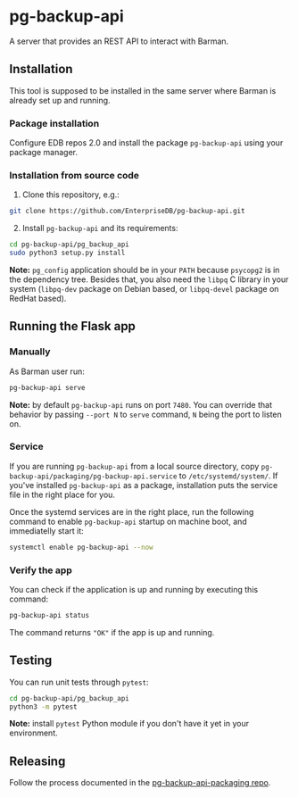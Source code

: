 # pg-backup-api

A server that provides an REST API to interact with Barman.

## Installation

This tool is supposed to be installed in the same server where Barman is already
set up and running.

### Package installation

Configure EDB repos 2.0 and install the package `pg-backup-api` using your
package manager.

### Installation from source code

1. Clone this repository, e.g.:

```bash
git clone https://github.com/EnterpriseDB/pg-backup-api.git
```

2. Install `pg-backup-api` and its requirements:

```bash
cd pg-backup-api/pg_backup_api
sudo python3 setup.py install
```

**Note:** `pg_config` application should be in your `PATH` because `psycopg2` is
in the dependency tree. Besides that, you also need the `libpq` C library in
your system (`libpq-dev` package on Debian based, or `libpq-devel` package on
RedHat based).

## Running the Flask app

### Manually

As Barman user run:

```bash
pg-backup-api serve
```

**Note:** by default `pg-backup-api` runs on port `7480`. You can override that
behavior by passing `--port N` to `serve` command, `N` being the port to listen
on.

### Service

If you are running `pg-backup-api` from a local source directory, copy
`pg-backup-api/packaging/pg-backup-api.service` to `/etc/systemd/system/`. If
you've installed `pg-backup-api` as a package, installation puts the service
file in the right place for you.

Once the systemd services are in the right place, run the following command to
enable `pg-backup-api` startup on machine boot, and immediatelly start it:

```bash
systemctl enable pg-backup-api --now
```

### Verify the app

You can check if the application is up and running by executing this command:

```bash
pg-backup-api status
```

The command returns `"OK"` if the app is up and running.

## Testing

You can run unit tests through `pytest`:

```bash
cd pg-backup-api/pg_backup_api
python3 -m pytest
```

**Note:** install `pytest` Python module if you don't have it yet in your
environment.

## Releasing

Follow the process documented in the
[pg-backup-api-packaging repo](https://github.com/EnterpriseDB/pg-backup-api-packaging).
